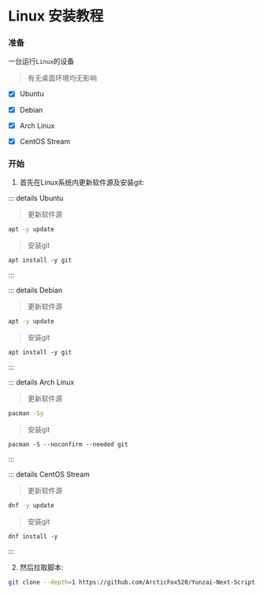 # Linux 安装教程
### 准备
一台运行`Linux`的设备

> 有无桌面环境均无影响

- [X] Ubuntu

- [X] Debian

- [X] Arch Linux

- [X] CentOS Stream

### 开始
1. 首先在Linux系统内更新软件源及安装git:

::: details Ubuntu

> 更新软件源

```bash
apt -y update
```

> 安装git

```
apt install -y git
```
:::

::: details Debian
> 更新软件源

```bash
apt -y update
```

> 安装git

```
apt install -y git
```
:::

::: details Arch Linux
> 更新软件源

```bash
pacman -Sy
```

> 安装git

```
pacman -S --noconfirm --needed git
```
:::

::: details CentOS Stream
> 更新软件源

```bash
dnf -y update
```

> 安装git

```
dnf install -y
```
:::

2. 然后拉取脚本: 
```bash
git clone --depth=1 https://github.com/ArcticFox520/Yunzai-Next-Script
```
